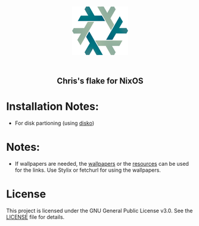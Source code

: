 <p align="center">
    <img src="./.github/assets/nixos-logo.png" width="150px"/>
    <h2 align="center"><br>Chris's flake for NixOS<br></h2>
</p>


# Installation Notes:

- For disk partioning (using [disko](https://github.com/nix-community/disko))

# Notes:

- If wallpapers are needed, the [wallpapers](https//github.com/rachitve6h2g/Wallpapers) or the [resources](./resources.md) can be used for the links. Use Stylix or fetchurl for using the wallpapers.

# License

This project is licensed under the GNU General Public License v3.0.
See the [LICENSE](./LICENSE) file for details.
